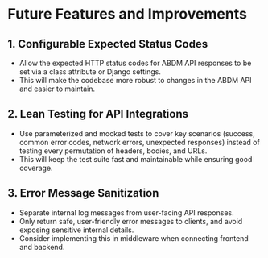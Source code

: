 # Future Features and Improvements

## 1. Configurable Expected Status Codes
- Allow the expected HTTP status codes for ABDM API responses to be set via a class attribute or Django settings.
- This will make the codebase more robust to changes in the ABDM API and easier to maintain.

## 2. Lean Testing for API Integrations
- Use parameterized and mocked tests to cover key scenarios (success, common error codes, network errors, unexpected responses) instead of testing every permutation of headers, bodies, and URLs.
- This will keep the test suite fast and maintainable while ensuring good coverage.

## 3. Error Message Sanitization
- Separate internal log messages from user-facing API responses.
- Only return safe, user-friendly error messages to clients, and avoid exposing sensitive internal details.
- Consider implementing this in middleware when connecting frontend and backend.

